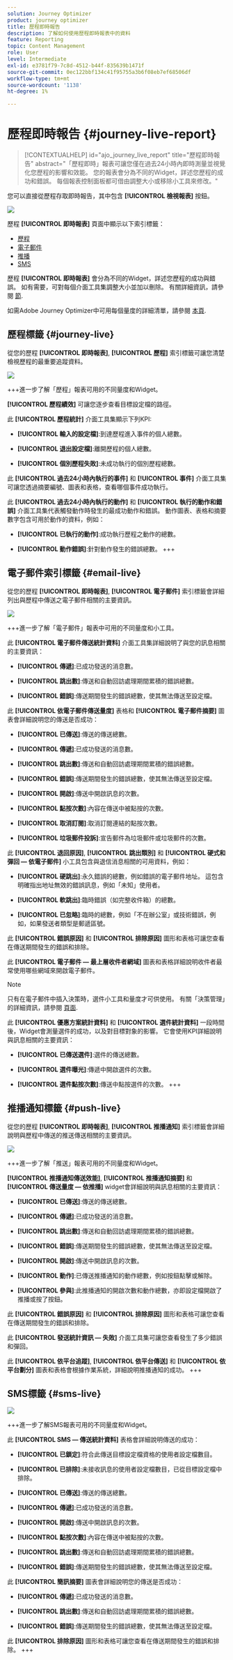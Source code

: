 ```yaml
---
solution: Journey Optimizer
product: journey optimizer
title: 歷程即時報告
description: 了解如何使用歷程即時報表中的資料
feature: Reporting
topic: Content Management
role: User
level: Intermediate
exl-id: e3781f79-7c8d-4512-b44f-835639b1471f
source-git-commit: 0ec122bbf134c41f95755a3b6f08eb7ef68506df
workflow-type: tm+mt
source-wordcount: '1138'
ht-degree: 1%

---
```


# 歷程即時報告 {#journey-live-report}

>[!CONTEXTUALHELP]
>id="ajo_journey_live_report"
>title="歷程即時報告"
>abstract="「歷程即時」報表可讓您僅在過去24小時內即時測量並視覺化您歷程的影響和效能。 您的報表會分為不同的Widget，詳述您歷程的成功和錯誤。 每個報表控制面板都可借由調整大小或移除小工具來修改。"

您可以直接從歷程存取即時報告，其中包含 **[!UICONTROL 檢視報表]** 按鈕。

![](assets/report_journey.png)

歷程 **[!UICONTROL 即時報表]** 頁面中顯示以下索引標籤：

* [歷程](#journey-live)
* [電子郵件](#email-live)
* [推播](#push-live)
* [SMS](#sms-live)

歷程 **[!UICONTROL 即時報表]** 會分為不同的Widget，詳述您歷程的成功與錯誤。 如有需要，可對每個介面工具集調整大小並加以刪除。 有關詳細資訊，請參閱 [節](live-report.md#modify-dashboard).

如需Adobe Journey Optimizer中可用每個量度的詳細清單，請參閱 [本頁](live-report.md#list-of-components-live).

## 歷程標籤 {#journey-live}

從您的歷程 **[!UICONTROL 即時報表]**, **[!UICONTROL 歷程]** 索引標籤可讓您清楚檢視歷程的最重要追蹤資料。

![](assets/journey_live_1.png)

+++進一步了解「歷程」報表可用的不同量度和Widget。

**[!UICONTROL 歷程績效]** 可讓您逐步查看目標設定檔的路徑。

此 **[!UICONTROL 歷程統計]** 介面工具集顯示下列KPI:

* **[!UICONTROL 輸入的設定檔]**:到達歷程進入事件的個人總數。

* **[!UICONTROL 退出設定檔]**:離開歷程的個人總數。

* **[!UICONTROL 個別歷程失敗]**:未成功執行的個別歷程總數。

此 **[!UICONTROL 過去24小時內執行的事件]** 和 **[!UICONTROL 事件]** 介面工具集可讓您透過摘要編號、圖表和表格，查看哪個事件成功執行。

此 **[!UICONTROL 過去24小時內執行的動作]** 和 **[!UICONTROL 執行的動作和錯誤]** 介面工具集代表觸發動作時發生的最成功動作和錯誤。 動作圖表、表格和摘要數字包含可用於動作的資料，例如：

* **[!UICONTROL 已執行的動作]**:成功執行歷程之動作的總數。

* **[!UICONTROL 動作錯誤]**:針對動作發生的錯誤總數。
+++

## 電子郵件索引標籤 {#email-live}

從您的歷程 **[!UICONTROL 即時報表]**, **[!UICONTROL 電子郵件]** 索引標籤會詳細列出與歷程中傳送之電子郵件相關的主要資訊。

![](assets/journey_live_2.png)

+++進一步了解「電子郵件」報表中可用的不同量度和小工具。

此 **[!UICONTROL 電子郵件傳送統計資料]** 介面工具集詳細說明了與您的訊息相關的主要資訊：

* **[!UICONTROL 傳遞]**:已成功發送的消息數。

* **[!UICONTROL 跳出數]**:傳送和自動回訪處理期間累積的錯誤總數。

* **[!UICONTROL 錯誤]**:傳送期間發生的錯誤總數，使其無法傳送至設定檔。

此 **[!UICONTROL 依電子郵件傳送量度]** 表格和 **[!UICONTROL 電子郵件摘要]** 圖表會詳細說明您的傳送是否成功：

* **[!UICONTROL 已傳送]**:傳送的傳送總數。

* **[!UICONTROL 傳遞]**:已成功發送的消息數。

* **[!UICONTROL 跳出數]**:傳送和自動回訪處理期間累積的錯誤總數。

* **[!UICONTROL 錯誤]**:傳送期間發生的錯誤總數，使其無法傳送至設定檔。

* **[!UICONTROL 開啟]**:傳送中開啟訊息的次數。

* **[!UICONTROL 點按次數]**:內容在傳送中被點按的次數。

* **[!UICONTROL 取消訂閱]**:取消訂閱連結的點按次數。

* **[!UICONTROL 垃圾郵件投訴]**:宣告郵件為垃圾郵件或垃圾郵件的次數。

此 **[!UICONTROL 退回原因]**, **[!UICONTROL 跳出類別]** 和 **[!UICONTROL 硬式和彈回 — 依電子郵件]** 小工具包含與退信消息相關的可用資料，例如：

* **[!UICONTROL 硬跳出]**:永久錯誤的總數，例如錯誤的電子郵件地址。 這包含明確指出地址無效的錯誤訊息，例如「未知」使用者。

* **[!UICONTROL 軟跳出]**:臨時錯誤（如完整收件箱）的總數。

* **[!UICONTROL 已忽略]**:臨時的總數，例如「不在辦公室」或技術錯誤，例如，如果發送者類型是郵遞區號。

此 **[!UICONTROL 錯誤原因]** 和 **[!UICONTROL 排除原因]** 圖形和表格可讓您查看在傳送期間發生的錯誤和排除。

此 **[!UICONTROL 電子郵件 — 最上層收件者網域]** 圖表和表格詳細說明收件者最常使用哪些網域來開啟電子郵件。

>[!NOTE]
>
>只有在電子郵件中插入決策時，選件小工具和量度才可供使用。 有關「決策管理」的詳細資訊，請參閱 [頁面](../offers/get-started/starting-offer-decisioning.md).

此 **[!UICONTROL 優惠方案統計資料]** 和 **[!UICONTROL 選件統計資料]** 一段時間後，Widget會測量選件的成功，以及對目標對象的影響。 它會使用KPI詳細說明與訊息相關的主要資訊：

* **[!UICONTROL 已傳送選件]**:選件的傳送總數。

* **[!UICONTROL 選件曝光]**:傳遞中開啟選件的次數。

* **[!UICONTROL 選件點按次數]**:傳送中點按選件的次數。
+++

## 推播通知標籤 {#push-live}

從您的歷程 **[!UICONTROL 即時報表]**, **[!UICONTROL 推播通知]** 索引標籤會詳細說明與歷程中傳送的推送傳送相關的主要資訊。

![](assets/journey_live_3.png)

+++進一步了解「推送」報表可用的不同量度和Widget。

**[!UICONTROL 推播通知傳送效能]**, **[!UICONTROL 推播通知摘要]** 和 **[!UICONTROL 傳送量度 — 依推播]** widget會詳細說明與訊息相關的主要資訊：

* **[!UICONTROL 已傳送]**:傳送的傳送總數。

* **[!UICONTROL 傳遞]**:已成功發送的消息數。

* **[!UICONTROL 跳出數]**:傳送和自動回訪處理期間累積的錯誤總數。

* **[!UICONTROL 錯誤]**:傳送期間發生的錯誤總數，使其無法傳送至設定檔。

* **[!UICONTROL 開啟]**:傳送中開啟訊息的次數。

* **[!UICONTROL 動作]**:已傳送推播通知的動作總數，例如按鈕點擊或解除。

* **[!UICONTROL 參與]**:此推播通知的開啟次數和動作總數，亦即設定檔開啟了推播或按了按鈕。

此 **[!UICONTROL 錯誤原因]** 和 **[!UICONTROL 排除原因]** 圖形和表格可讓您查看在傳送期間發生的錯誤和排除。

此 **[!UICONTROL 發送統計資訊 — 失敗]** 介面工具集可讓您查看發生了多少錯誤和彈回。

此 **[!UICONTROL 依平台追蹤]**, **[!UICONTROL 依平台傳送]** 和 **[!UICONTROL 依平台劃分]** 圖表和表格會根據作業系統，詳細說明推播通知的成功。
+++

## SMS標籤 {#sms-live}

![](assets/journey_live_4.png)

+++進一步了解SMS報表可用的不同量度和Widget。

此 **[!UICONTROL SMS — 傳送統計資料]** 表格會詳細說明傳送的成功：

* **[!UICONTROL 已鎖定]**:符合此傳送目標設定檔資格的使用者設定檔數目。

* **[!UICONTROL 已排除]**:未接收訊息的使用者設定檔數目，已從目標設定檔中排除。

* **[!UICONTROL 已傳送]**:傳送的傳送總數。

* **[!UICONTROL 傳遞]**:已成功發送的消息數。

* **[!UICONTROL 開啟]**:傳送中開啟訊息的次數。

* **[!UICONTROL 點按次數]**:內容在傳送中被點按的次數。

* **[!UICONTROL 跳出數]**:傳送和自動回訪處理期間累積的錯誤總數。

* **[!UICONTROL 錯誤]**:傳送期間發生的錯誤總數，使其無法傳送至設定檔。

此 **[!UICONTROL 簡訊摘要]** 圖表會詳細說明您的傳送是否成功：

* **[!UICONTROL 傳遞]**:已成功發送的消息數。

* **[!UICONTROL 跳出數]**:傳送和自動回訪處理期間累積的錯誤總數。

* **[!UICONTROL 錯誤]**:傳送期間發生的錯誤總數，使其無法傳送至設定檔。

此 **[!UICONTROL 排除原因]** 圖形和表格可讓您查看在傳送期間發生的錯誤和排除。
+++
